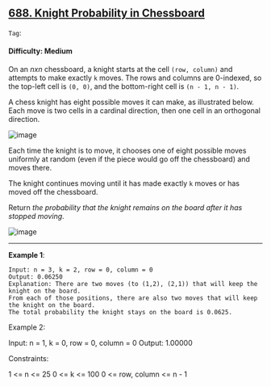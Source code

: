 ## [688. Knight Probability in Chessboard](https://leetcode.com/problems/knight-probability-in-chessboard/)

```Tag```:

#### Difficulty: Medium

On an $n x n$ chessboard, a knight starts at the cell ```(row, column)``` and attempts to make exactly ```k``` moves. The rows and columns are 0-indexed, so the top-left cell is ```(0, 0)```, and the bottom-right cell is ```(n - 1, n - 1)```.

A chess knight has eight possible moves it can make, as illustrated below. Each move is two cells in a cardinal direction, then one cell in an orthogonal direction.

![image](https://assets.leetcode.com/uploads/2018/10/12/knight.png)

Each time the knight is to move, it chooses one of eight possible moves uniformly at random (even if the piece would go off the chessboard) and moves there.

The knight continues moving until it has made exactly ```k``` moves or has moved off the chessboard.

Return _the probability that the knight remains on the board after it has stopped moving_.

![image](https://github.com/quananhle/Python/assets/35042430/d09286ea-b262-4779-bad9-fccd2bb51d55)

---

__Example 1__:
```
Input: n = 3, k = 2, row = 0, column = 0
Output: 0.06250
Explanation: There are two moves (to (1,2), (2,1)) that will keep the knight on the board.
From each of those positions, there are also two moves that will keep the knight on the board.
The total probability the knight stays on the board is 0.0625.
```

Example 2:

Input: n = 1, k = 0, row = 0, column = 0
Output: 1.00000
 

Constraints:

1 <= n <= 25
0 <= k <= 100
0 <= row, column <= n - 1
